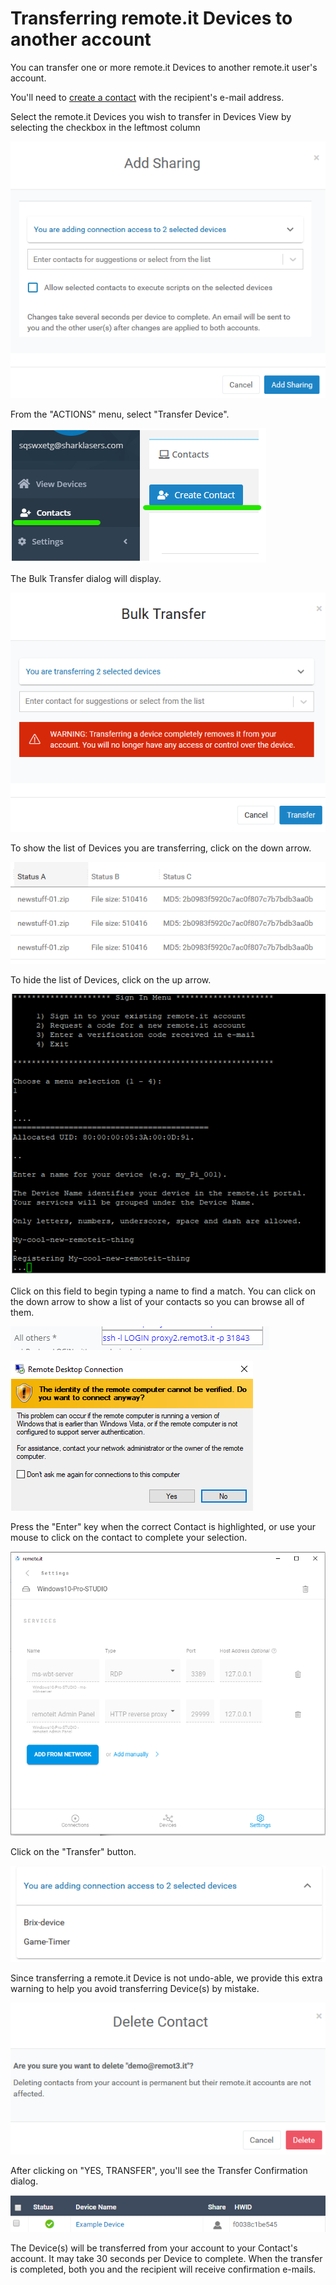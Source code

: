 # Transferring remote.it Devices to another account

You can transfer one or more remote.it Devices to another remote.it user's account.

You'll need to [create a contact](managing-contacts/create-a-contact.md) with the recipient's e-mail address.

Select the remote.it Devices you wish to transfer in Devices View by selecting the checkbox in the leftmost column

![](../.gitbook/assets/image%20%28247%29.png)

From the "ACTIONS" menu, select "Transfer Device".

![](../.gitbook/assets/image%20%28260%29.png)

The Bulk Transfer dialog will display.  

![](../.gitbook/assets/image%20%2820%29.png)

To show the list of Devices you are transferring, click on the down arrow.

![](../.gitbook/assets/image%20%28237%29.png)

To hide the list of Devices, click on the up arrow.

![](../.gitbook/assets/image%20%28318%29.png)

Click on this field to begin typing a name to find a match.  You can click on the down arrow to show a list of your contacts so you can browse all of them.

![](../.gitbook/assets/image%20%28191%29.png)

![](../.gitbook/assets/image%20%28113%29.png)

Press the "Enter" key when the correct Contact is highlighted, or use your mouse to click on the contact to complete your selection.

![](../.gitbook/assets/image%20%28386%29.png)

Click on the "Transfer" button.

![](../.gitbook/assets/image%20%28344%29.png)

Since transferring a remote.it Device is not undo-able, we provide this extra warning to help you avoid transferring Device\(s\) by mistake.

![](../.gitbook/assets/image%20%28135%29.png)

After clicking on "YES, TRANSFER", you'll see the Transfer Confirmation dialog.

![](../.gitbook/assets/image%20%28279%29.png)

The Device\(s\) will be transferred from your account to your Contact's account.  It may take 30 seconds per Device to complete.  When the transfer is completed, both you and the recipient will receive confirmation e-mails.

